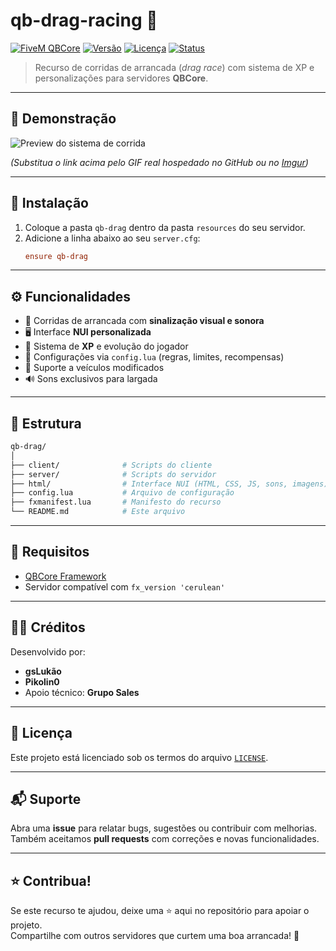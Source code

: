 
# qb-drag-racing 🏁

[![FiveM QBCore](https://img.shields.io/badge/FiveM-QBCore-blueviolet?style=flat-square)](https://github.com/qbcore-framework)
[![Versão](https://img.shields.io/badge/versão-2.7.1-green?style=flat-square)]()
[![Licença](https://img.shields.io/github/license/seu-usuario/qb-drag?style=flat-square)]()
[![Status](https://img.shields.io/badge/status-ativo-success?style=flat-square)]()

> Recurso de corridas de arrancada (_drag race_) com sistema de XP e personalizações para servidores **QBCore**.

---

## 🎥 Demonstração

![Preview do sistema de corrida](https://github.com/SEU_USUARIO/qb-drag/assets/0000000/preview.gif)

*(Substitua o link acima pelo GIF real hospedado no GitHub ou no [Imgur](https://imgur.com/))*

---

## 🚀 Instalação

1. Coloque a pasta `qb-drag` dentro da pasta `resources` do seu servidor.
2. Adicione a linha abaixo ao seu `server.cfg`:
   ```cfg
   ensure qb-drag
   ```

---

## ⚙️ Funcionalidades

- 🚦 Corridas de arrancada com **sinalização visual e sonora**
- 🖥️ Interface **NUI personalizada**
- 🎯 Sistema de **XP** e evolução do jogador
- 🔧 Configurações via `config.lua` (regras, limites, recompensas)
- 🚗 Suporte a veículos modificados
- 🔊 Sons exclusivos para largada

---

## 📁 Estrutura

```bash
qb-drag/
│
├── client/              # Scripts do cliente
├── server/              # Scripts do servidor
├── html/                # Interface NUI (HTML, CSS, JS, sons, imagens)
├── config.lua           # Arquivo de configuração
├── fxmanifest.lua       # Manifesto do recurso
└── README.md            # Este arquivo
```

---

## 🧩 Requisitos

- [QBCore Framework](https://github.com/qbcore-framework/qb-core)
- Servidor compatível com `fx_version 'cerulean'`

---

## 👨‍💻 Créditos

Desenvolvido por:

- **gsLukão**
- **Pikolin0**
- Apoio técnico: **Grupo Sales**

---

## 📜 Licença

Este projeto está licenciado sob os termos do arquivo [`LICENSE`](LICENSE).

---

## 📬 Suporte

Abra uma **issue** para relatar bugs, sugestões ou contribuir com melhorias.  
Também aceitamos **pull requests** com correções e novas funcionalidades.

---

## ⭐ Contribua!

Se este recurso te ajudou, deixe uma ⭐ aqui no repositório para apoiar o projeto.  
Compartilhe com outros servidores que curtem uma boa arrancada! 💨
